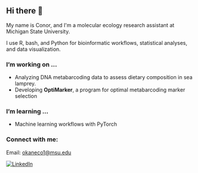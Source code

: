 ## Hi there 👋

My name is Conor, and I'm a molecular ecology research assistant at Michigan State University.

I use R, bash, and Python for bioinformatic workflows, statistical analyses, and data visualization.

### I’m working on ...
- Analyzing DNA metabarcoding data to assess dietary composition in sea lamprey.
- Developing **OptiMarker**, a program for optimal metabarcoding marker selection

### I’m learning ...
- Machine learning workflows with PyTorch

### Connect with me:
Email: okaneco1@msu.edu
<div display="flex">
  <a href="https://www.linkedin.com/in/conor-o-kane-699660160/">
    <img src="https://img.shields.io/badge/linkedin-%230077B5.svg?style=for-the-badge&logo=linkedin&logoColor=white", alt="LinkedIn"/>
  
<!--
**okaneco1/okaneco1** is a ✨ _special_ ✨ repository because its `README.md` (this file) appears on your GitHub profile.

Here are some ideas to get you started:

- 🔭 I’m currently working on ...
- 🌱 I’m currently learning ...
- 👯 I’m looking to collaborate on ...
- 🤔 I’m looking for help with ...
- 💬 Ask me about ...
- 📫 How to reach me: ...
- 😄 Pronouns: ...
- ⚡ Fun fact: ...
-->
